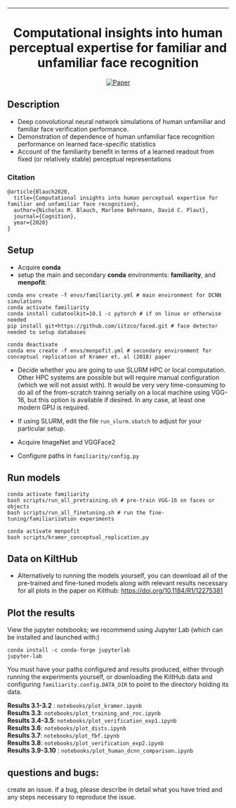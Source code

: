 ---   
<div align="center">    
 
# Computational insights into human perceptual expertise for familiar and unfamiliar face recognition    

[![Paper](http://img.shields.io/badge/Cognition-2020-4b44ce.svg)](https://doi.org/10.1016/j.cognition.2020.104341)
<!--
PSYARXIV   
[![Paper](http://img.shields.io/badge/arxiv-math.co:1480.1111-B31B1B.svg)](https://psyarxiv.com/bv5mp)
-->
</div>
 
## Description   
- Deep convolutional neural network simulations of human unfamiliar and familiar face verification performance.
- Demonstration of dependence of human unfamiliar face recognition performance on learned face-specific statistics
- Account of the familiarity benefit in terms of a learned readout from fixed (or relatively stable) perceptual representations

### Citation   
```
@article{Blauch2020,
  title={Computational insights into human perceptual expertise for familiar and unfamiliar face recognition},
  author={Nicholas M. Blauch, Marlene Behrmann, David C. Plaut},
  journal={Cognition},
  year={2020}
}
```   

## Setup 

- Acquire **conda** 
- setup the main and secondary **conda** environments: **familiarity**, and **menpofit**: 
```
conda env create -f envs/familiarity.yml # main environment for DCNN simulations 
conda activate familiarity
conda install cudatoolkit=10.1 -c pytorch # if on linux or otherwise needed
pip install git+https://github.com/iitzco/faced.git # face detector needed to setup databases

conda deactivate
conda env create -f envs/menpofit.yml # secondary environment for conceptual replication of Kramer et. al (2018) paper
```

- Decide whether you are going to use SLURM HPC or local computation. Other HPC systems are possible but will require manual configuration (which we will not assist with). It would be very very time-consuming to do all of the from-scratch trainng serially on a local machine using VGG-16, but this option is available if desired. In any case, at least one modern GPU is required. 
 - If using SLURM, edit the file ```run_slurm.sbatch``` to adjust for your particular setup. 

- Acquire ImageNet and VGGFace2

- Configure paths in `familiarity/config.py`


## Run models
```
conda activate familiarity
bash scripts/run_all_pretraining.sh # pre-train VGG-16 on faces or objects
bash scripts/run_all_finetuning.sh # run the fine-tuning/familiarization experiments

conda activate menpofit
bash scripts/kramer_conceptual_replication.py
```  

## Data on KiltHub
- Alternatively to running the models yourself, you can download all of the pre-trained and fine-tuned models along with relevant results necessary for all plots in the paper on Kilthub: https://doi.org/10.1184/R1/12275381 

## Plot the results
View the jupyter notebooks; we recommend using Jupyter Lab (which can be installed and launched with:)
``` 
conda install -c conda-forge jupyterlab
jupyter-lab
```
You must have your paths configured and results produced, either through running the experiments yourself, or downloading the KiltHub data and configuring `familiarity.config.DATA_DIR` to point to the directory holding its data. 

**Results 3.1-3.2** : ```notebooks/plot_kramer.ipynb```  
**Results 3.3**: ```notebooks/plot_training_and_roc.ipynb```  
**Results 3.4-3.5**: ```notebooks/plot_verification_exp1.ipynb```   
**Results 3.6**: ```notebooks/plot_dists.ipynb```  
**Results 3.7**: ```notebooks/plot_fbf.ipynb```   
**Results 3.8**: ```notebooks/plot_verification_exp2.ipynb```    
**Results 3.9-3.10** : ```notebooks/plot_human_dcnn_comparison.ipynb```    

## questions and bugs: 
create an issue. if a bug, please describe in detail what you have tried and any steps necessary to reproduce the issue. 
